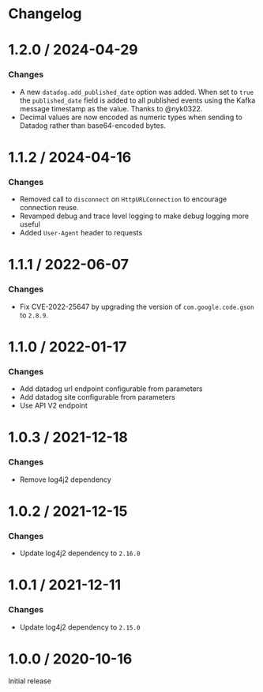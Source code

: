 Changelog
=========

# 1.2.0 / 2024-04-29

### Changes

* A new `datadog.add_published_date` option was added. When set to `true` the
  `published_date` field is added to all published events using the Kafka
  message timestamp as the value. Thanks to @nyk0322.
* Decimal values are now encoded as numeric types when sending to Datadog rather
  than base64-encoded bytes.

# 1.1.2 / 2024-04-16

### Changes

* Removed call to `disconnect` on `HttpURLConnection` to encourage connection reuse.
* Revamped debug and trace level logging to make debug logging more useful
* Added `User-Agent` header to requests

# 1.1.1 / 2022-06-07

### Changes
* Fix CVE-2022-25647 by upgrading the version of `com.google.code.gson` to `2.8.9`.

# 1.1.0 / 2022-01-17

### Changes
* Add datadog url endpoint configurable from parameters
* Add datadog site configurable from parameters
* Use API V2 endpoint

# 1.0.3 / 2021-12-18

### Changes
* Remove log4j2 dependency

# 1.0.2 / 2021-12-15

### Changes
* Update log4j2 dependency to `2.16.0`

# 1.0.1 / 2021-12-11

### Changes
* Update log4j2 dependency to `2.15.0`

# 1.0.0 / 2020-10-16

Initial release
